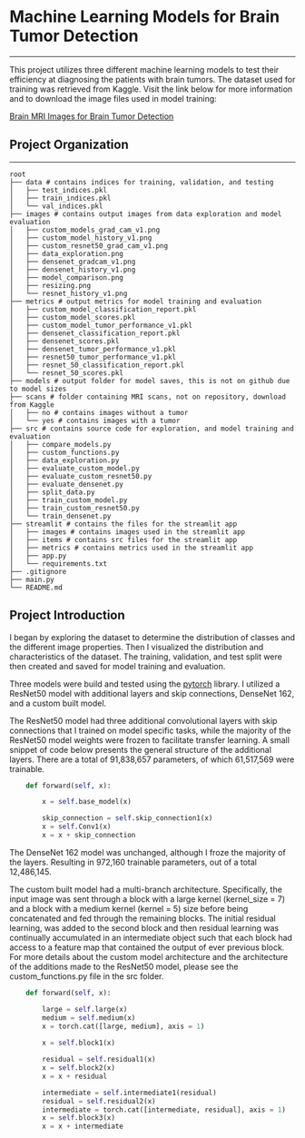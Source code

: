 # Machine Learning Models for Brain Tumor Detection
***
This project utilizes three different machine learning models to test their efficiency
at diagnosing the patients with brain tumors. The dataset used for training was retrieved
from Kaggle. Visit the link below for more information and to download the image files
used in model training:

[Brain MRI Images for Brain Tumor Detection](https://www.kaggle.com/datasets/navoneel/brain-mri-images-for-brain-tumor-detection/data)

## Project Organization
------------------------------------------------------------------------
    root
    ├── data # contains indices for training, validation, and testing
    │   ├── test_indices.pkl
    │   ├── train_indices.pkl
    │   └── val_indices.pkl
    ├── images # contains output images from data exploration and model evaluation
    │   ├── custom_models_grad_cam_v1.png
    │   ├── custom_model_history_v1.png
    │   ├── custom_resnet50_grad_cam_v1.png
    │   ├── data_exploration.png
    │   ├── densenet_gradcam_v1.png
    │   ├── densenet_history_v1.png
    │   ├── model_comparison.png
    │   ├── resizing.png
    │   └── resnet_history_v1.png
    ├── metrics # output metrics for model training and evaluation
    │   ├── custom_model_classification_report.pkl
    │   ├── custom_model_scores.pkl
    │   ├── custom_model_tumor_performance_v1.pkl
    │   ├── densenet_classification_report.pkl
    │   ├── densenet_scores.pkl
    │   ├── densenet_tumor_performance_v1.pkl
    │   ├── resnet50_tumor_performance_v1.pkl
    │   ├── resnet_50_classification_report.pkl
    │   └── resnet_50_scores.pkl
    ├── models # output folder for model saves, this is not on github due to model sizes
    ├── scans # folder containing MRI scans, not on repository, download from Kaggle
    │   ├── no # contains images without a tumor 
    │   └── yes # contains images with a tumor 
    ├── src # contains source code for exploration, and model training and evaluation
    │   ├── compare_models.py
    │   ├── custom_functions.py
    │   ├── data_exploration.py
    │   ├── evaluate_custom_model.py 
    │   ├── evaluate_custom_resnet50.py 
    │   ├── evaluate_densenet.py 
    │   ├── split_data.py 
    │   ├── train_custom_model.py 
    │   ├── train_custom_resnet50.py 
    │   └── train_densenet.py 
    ├── streamlit # contains the files for the streamlit app
    │   ├── images # contains images used in the streamlit app
    │   ├── items # contains src files for the streamlit app 
    │   ├── metrics # contains metrics used in the streamlit app
    │   ├── app.py
    │   └── requirements.txt
    ├── .gitignore
    ├── main.py
    └── README.md

## Project Introduction
I began by exploring the dataset to determine the distribution of classes and the different
image properties. Then I visualized the distribution and characteristics of the dataset.
The training, validation, and test split were then created and saved for model training 
and evaluation.

Three models were build and tested using the [pytorch](https://pytorch.org/) library. I
utilized a ResNet50 model with additional layers and skip connections, DenseNet 162, and
a custom built model.

The ResNet50 model had three additional convolutional layers with skip connections that 
I trained on model specific tasks, while the majority of the ResNet50 model weights were
frozen to facilitate transfer learning. A small snippet of code below presents the 
general structure of the additional layers. There are a total of 91,838,657 parameters, 
of which 61,517,569 were trainable.

```python
    def forward(self, x):

        x = self.base_model(x)

        skip_connection = self.skip_connection1(x)
        x = self.Conv1(x)
        x = x + skip_connection
```

The DenseNet 162 model was unchanged, although I froze the majority of the layers. Resulting
in 972,160 trainable parameters, out of a total 12,486,145.

The custom built model had a multi-branch architecture. Specifically, the input image was
sent through a block with a large kernel (kernel_size = 7) and a block with a medium kernel
(kernel = 5) size before being concatenated and fed through the remaining blocks.
The initial residual learning, was added to the second block and then residual
learning was continually accumulated in an intermediate object such that each block
had access to a feature map that contained the output of ever previous block. For
more details about the custom model architecture and the architecture of the additions
made to the ResNet50 model, please see the custom_functions.py file in the src folder.

```python
    def forward(self, x):

        large = self.large(x)
        medium = self.medium(x)
        x = torch.cat([large, medium], axis = 1)
        
        x = self.block1(x)

        residual = self.residual1(x)
        x = self.block2(x)
        x = x + residual

        intermediate = self.intermediate1(residual)
        residual = self.residual2(x)
        intermediate = torch.cat([intermediate, residual], axis = 1)
        x = self.block3(x)
        x = x + intermediate
```